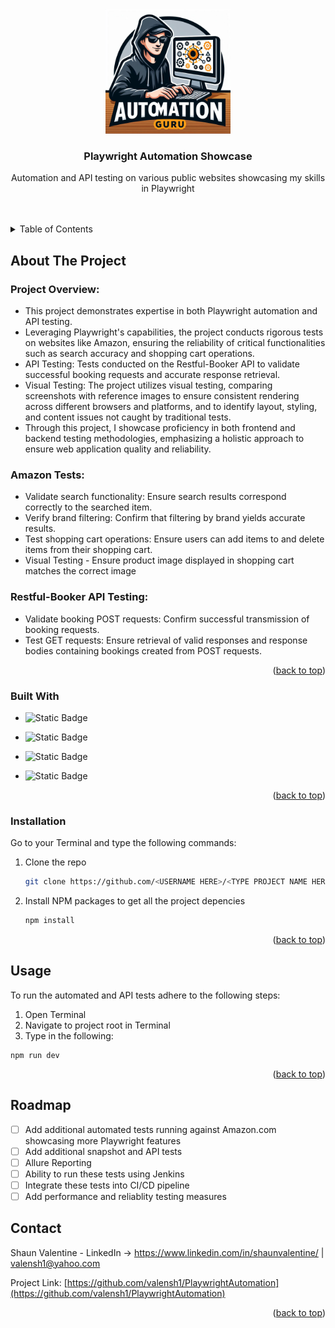 <!-- Improved compatibility of back to top link: See: https://github.com/othneildrew/Best-README-Template/pull/73 -->

<a name="readme-top"></a>

<!--
*** Thanks for checking out the Best-README-Template. If you have a suggestion
*** that would make this better, please fork the repo and create a pull request
*** or simply open an issue with the tag "enhancement".
*** Don't forget to give the project a star!
*** Thanks again! Now go create something AMAZING! :D
-->

<!-- PROJECT SHIELDS -->
<!--
*** I'm using markdown "reference style" links for readability.
*** Reference links are enclosed in brackets [ ] instead of parentheses ( ).
*** See the bottom of this document for the declaration of the reference variables
*** for contributors-url, forks-url, etc. This is an optional, concise syntax you may use.
*** https://www.markdownguide.org/basic-syntax/#reference-style-links
-->

<!-- PROJECT LOGO -->
<br />
<div align="center">
  <a href="https://github.com/othneildrew/Best-README-Template">
    <img src="README-Files/Logo.png" alt="Logo" width="200" height="200">
  </a>

  <h3 align="center">Playwright Automation Showcase</h3>

  <p align="center">
    Automation and API testing on various public websites showcasing my skills in Playwright
    <br />
    <br />
    <br />
    <!-- <a href="https://github.com/othneildrew/Best-README-Template">View Demo</a> -->
  </p>
</div>

<!-- TABLE OF CONTENTS -->
<details>
  <summary>Table of Contents</summary>
  <ol>
    <li>
      <a href="#about-the-project">About The Project</a>
        <li><a href="#built-with">Built With</a></li>
        <li><a href="#installation">Installation</a></li>
    <li><a href="#usage">Usage</a></li>
    <li><a href="#roadmap">Roadmap</a></li>
    <li><a href="#contact">Contact</a></li>
  </ol>
</details>

<!-- ABOUT THE PROJECT -->

## About The Project

### Project Overview:

- This project demonstrates expertise in both Playwright automation and API testing.
- Leveraging Playwright's capabilities, the project conducts rigorous tests on websites like Amazon, ensuring the reliability of critical functionalities such as search accuracy and shopping cart operations.
- API Testing: Tests conducted on the Restful-Booker API to validate successful booking requests and accurate response retrieval.
- Visual Testing: The project utilizes visual testing, comparing screenshots with reference images to ensure consistent rendering across different browsers and platforms, and to identify layout, styling, and content issues not caught by traditional tests.
- Through this project, I showcase proficiency in both frontend and backend testing methodologies, emphasizing a holistic approach to ensure web application quality and reliability.

### Amazon Tests:

- Validate search functionality: Ensure search results correspond correctly to the searched item.
- Verify brand filtering: Confirm that filtering by brand yields accurate results.
- Test shopping cart operations: Ensure users can add items to and delete items from their shopping cart.
- Visual Testing - Ensure product image displayed in shopping cart matches the correct image

### Restful-Booker API Testing:

- Validate booking POST requests: Confirm successful transmission of booking requests.
- Test GET requests: Ensure retrieval of valid responses and response bodies containing bookings created from POST requests.

<p align="right">(<a href="#readme-top">back to top</a>)</p>

### Built With

- ![Static Badge](https://img.shields.io/badge/Playwright--green?style=for-the-badge&logo=playwright&logoColor=black&labelColor=green)
- ![Static Badge](https://img.shields.io/badge/TypeScript--blue?style=for-the-badge&logo=TypeScript&logoColor=black&labelColor=blue)

- ![Static Badge](https://img.shields.io/badge/Node.js--black?style=for-the-badge&logo=Node.js&logoColor=green&labelColor=black)

- ![Static Badge](https://img.shields.io/badge/API%20Testing--red?style=for-the-badge&logo=API&logoColor=red&labelColor=red)

<p align="right">(<a href="#readme-top">back to top</a>)</p>

<!-- GETTING STARTED -->

### Installation

Go to your Terminal and type the following commands:

1. Clone the repo
   ```sh
   git clone https://github.com/<USERNAME HERE>/<TYPE PROJECT NAME HERE W/NO BRACKETS>.git
   ```
2. Install NPM packages to get all the project depencies
   ```sh
   npm install
   ```

<p align="right">(<a href="#readme-top">back to top</a>)</p>

<!-- USAGE EXAMPLES -->

## Usage

To run the automated and API tests adhere to the following steps:

1. Open Terminal
2. Navigate to project root in Terminal
3. Type in the following:

```
npm run dev
```

<p align="right">(<a href="#readme-top">back to top</a>)</p>

<!-- ROADMAP -->

## Roadmap

- [ ] Add additional automated tests running against Amazon.com showcasing more Playwright features
- [ ] Add additional snapshot and API tests
- [ ] Allure Reporting
- [ ] Ability to run these tests using Jenkins
- [ ] Integrate these tests into CI/CD pipeline
- [ ] Add performance and reliablity testing measures

<!-- CONTACT -->

## Contact

Shaun Valentine - LinkedIn -> https://www.linkedin.com/in/shaunvalentine/ | valensh1@yahoo.com

Project Link: [https://github.com/valensh1/PlaywrightAutomation](https://github.com/valensh1/PlaywrightAutomation)

<p align="right">(<a href="#readme-top">back to top</a>)</p>
